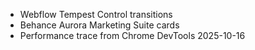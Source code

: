 - Webflow Tempest Control transitions
- Behance Aurora Marketing Suite cards
- Performance trace from Chrome DevTools 2025-10-16
